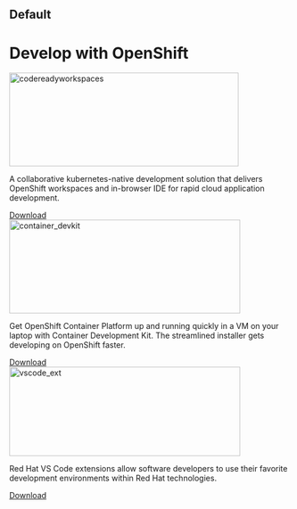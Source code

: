 ## Default
<div class="assembly assembly-type-featured_products component rhd-c-card-grid pf-c-content" style="background-image: url();">
  <div class="pf-l-grid pf-m-gutter">
    <div class="pf-l-grid__item">
      <h1 class="featured_products__title pf-c-title">Develop with OpenShift</h1>
    </div>
  </div>
  <div class="featured_products__cards pf-l-flex rhd-c-card-grid__wrapper">
    <div class="pf-c-card rhd-c-card">
      <img src="https://developers.redhat.com/sites/default/files/styles/large/public/product/logo/2019-05/CodeReadyWorkspaces_2.png?itok=UPcTxftX" width="411" height="168" alt="codereadyworkspaces" typeof="foaf:Image" class="image-style-large">
      <div class="rhd-c-card-content">
        <p class="rhd-c-card__body ">A collaborative kubernetes-native development solution that delivers OpenShift workspaces and in-browser IDE for rapid cloud application development.</p>
        <div class="rhd-c-card__footer">
          <a href="/products/codeready-workspaces/download/" class="rhd-m-link">Download <i class="fas fa-arrow-right"></i></a>
        </div>
      </div>
    </div>
    <div class="pf-c-card rhd-c-card">
      <img src="https://developers.redhat.com/sites/default/files/styles/large/public/product/logo/2019-05/ContainerDevelopmentKit_1.png?itok=I0Nq2QE7" width="414" height="168" alt="container_devkit" typeof="foaf:Image" class="image-style-large">
      <div class="rhd-c-card-content">
        <p class="rhd-c-card__body ">Get OpenShift Container Platform up and running quickly in a VM on your laptop with Container Development Kit. The streamlined installer gets developing on OpenShift faster.</p>
        <div class="rhd-c-card__footer">
          <a href="/products/cdk/download/" class="rhd-m-link">
            Download <i class="fas fa-arrow-right"></i>
          </a>
        </div>
      </div>
    </div>
    <div class="pf-c-card rhd-c-card">
      <img src="https://developers.redhat.com/sites/default/files/styles/large/public/product/logo/2019-05/VSCode_Extensions_1.png?itok=L5O05AAj" width="414" height="160" alt="vscode_ext" typeof="foaf:Image" class="image-style-large">
      <div class="rhd-c-card-content">
        <p class="rhd-c-card__body ">Red Hat VS Code extensions allow software developers to use their favorite development environments within Red Hat technologies.</p>
        <div class="rhd-c-card__footer">
          <a href="/products/vscode_extensions/download/" class="rhd-m-link">
            Download <i class="fas fa-arrow-right"></i>
          </a>
        </div>
      </div>
    </div>
  </div>
</div>
